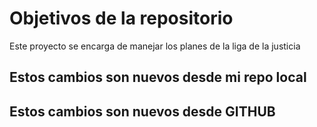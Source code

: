 # Objetivos de la repositorio

Este proyecto se encarga de manejar los planes de la liga de la justicia


## Estos cambios son nuevos desde mi repo local
## Estos cambios son nuevos desde GITHUB
